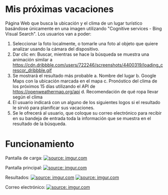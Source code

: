 # Mis próximas vacaciones

Página Web que busca la ubicación y el clima de un lugar turístico basándose únicamente en una imagen utilizando "Cognitive services - Bing Visual Search". Los usuarios van a poder:
1. Seleccionar la foto localmente, o tomarle una foto al objeto que quiere analizar usando la cámara del dispositivo.
2. Dar clic en: Buscar, mientras se hace la búsqueda se muestra una animación similar a https://cdn.dribbble.com/users/722246/screenshots/4400319/loading_crescor_dribbble.gif
3. Se mostrará el resultado más probable
a. Nombre del lugar
b. Google Maps con la ubicación marcada en el mapa
c. Pronóstico del clima de los próximos 15 días utilizando el API de https://openweathermap.org/api
d. Recomendación de qué ropa llevar según el clima
4. El usuario indicará con un alguno de los siguientes logos si el resultado le sirvió para planificar sus vacaciones.
5. Se le ofrecerá al usuario, que coloque su correo electrónico para recibir en su bandeja de entrada toda la información que se muestra en el resultado de la búsqueda.

# Funcionamiento

Pantalla de carga:
<a href="https://imgur.com/EmJPW2i"><img src="https://i.imgur.com/EmJPW2i.png" title="source: imgur.com" /></a>

Pantalla principal:
<a href="https://imgur.com/1D6oCOf"><img src="https://i.imgur.com/1D6oCOf.png" title="source: imgur.com" /></a>

Resultados:
<a href="https://imgur.com/1X0tWb1"><img src="https://i.imgur.com/1X0tWb1.png" title="source: imgur.com" /></a>
<a href="https://imgur.com/nZb88nM"><img src="https://i.imgur.com/nZb88nM.png" title="source: imgur.com" /></a>

Correo electrónico:
<a href="https://imgur.com/L8bgb2F"><img src="https://i.imgur.com/L8bgb2F.png" title="source: imgur.com" /></a>